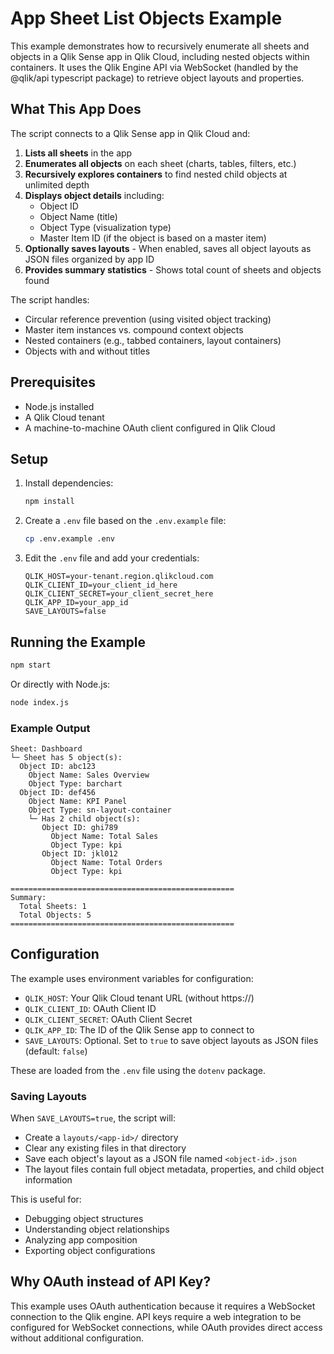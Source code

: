 # App Sheet List Objects Example

This example demonstrates how to recursively enumerate all sheets and objects in a Qlik Sense app in Qlik Cloud, including nested objects within containers. It uses the Qlik Engine API via WebSocket (handled by the @qlik/api typescript package) to retrieve object layouts and properties.

## What This App Does

The script connects to a Qlik Sense app in Qlik Cloud and:

1. **Lists all sheets** in the app
2. **Enumerates all objects** on each sheet (charts, tables, filters, etc.)
3. **Recursively explores containers** to find nested child objects at unlimited depth
4. **Displays object details** including:
   - Object ID
   - Object Name (title)
   - Object Type (visualization type)
   - Master Item ID (if the object is based on a master item)
5. **Optionally saves layouts** - When enabled, saves all object layouts as JSON files organized by app ID
6. **Provides summary statistics** - Shows total count of sheets and objects found

The script handles:

- Circular reference prevention (using visited object tracking)
- Master item instances vs. compound context objects
- Nested containers (e.g., tabbed containers, layout containers)
- Objects with and without titles

## Prerequisites

- Node.js installed
- A Qlik Cloud tenant
- A machine-to-machine OAuth client configured in Qlik Cloud

## Setup

1. Install dependencies:
   ```bash
   npm install
   ```

2. Create a `.env` file based on the `.env.example` file:
   ```bash
   cp .env.example .env
   ```

3. Edit the `.env` file and add your credentials:
   ```
   QLIK_HOST=your-tenant.region.qlikcloud.com
   QLIK_CLIENT_ID=your_client_id_here
   QLIK_CLIENT_SECRET=your_client_secret_here
   QLIK_APP_ID=your_app_id
   SAVE_LAYOUTS=false
   ```

## Running the Example

```bash
npm start
```

Or directly with Node.js:

```bash
node index.js
```

### Example Output

```
Sheet: Dashboard
└─ Sheet has 5 object(s):
  Object ID: abc123
    Object Name: Sales Overview
    Object Type: barchart
  Object ID: def456
    Object Name: KPI Panel
    Object Type: sn-layout-container
    └─ Has 2 child object(s):
       Object ID: ghi789
         Object Name: Total Sales
         Object Type: kpi
       Object ID: jkl012
         Object Name: Total Orders
         Object Type: kpi

==================================================
Summary:
  Total Sheets: 1
  Total Objects: 5
==================================================
```

## Configuration

The example uses environment variables for configuration:

- `QLIK_HOST`: Your Qlik Cloud tenant URL (without https://)
- `QLIK_CLIENT_ID`: OAuth Client ID
- `QLIK_CLIENT_SECRET`: OAuth Client Secret
- `QLIK_APP_ID`: The ID of the Qlik Sense app to connect to
- `SAVE_LAYOUTS`: Optional. Set to `true` to save object layouts as JSON files (default: `false`)

These are loaded from the `.env` file using the `dotenv` package.

### Saving Layouts

When `SAVE_LAYOUTS=true`, the script will:
- Create a `layouts/<app-id>/` directory
- Clear any existing files in that directory
- Save each object's layout as a JSON file named `<object-id>.json`
- The layout files contain full object metadata, properties, and child object information

This is useful for:

- Debugging object structures
- Understanding object relationships
- Analyzing app composition
- Exporting object configurations

## Why OAuth instead of API Key?

This example uses OAuth authentication because it requires a WebSocket connection to the Qlik engine. API keys require a web integration to be configured for WebSocket connections, while OAuth provides direct access without additional configuration.
